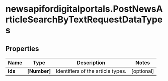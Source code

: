 # newsapifordigitalportals.PostNewsArticleSearchByTextRequestDataTypes

## Properties

Name | Type | Description | Notes
------------ | ------------- | ------------- | -------------
**ids** | **[Number]** | Identifiers of the article types. | [optional] 


